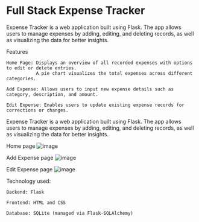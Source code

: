 # Full Stack Expense Tracker

Expense Tracker is a web application built using Flask. The app allows users to manage expenses by adding, editing, and deleting records, as well as visualizing the data for better insights.

Features
    
    Home Page: Displays an overview of all recorded expenses with options to edit or delete entries.
               A pie chart visualizes the total expenses across different categories.
    
    Add Expense: Allows users to input new expense details such as category, description, and amount.
    
    Edit Expense: Enables users to update existing expense records for corrections or changes.
    
Expense Tracker is a web application built using Flask. The app allows users to manage expenses by adding, editing, and deleting records, as well as visualizing the data for better insights.

Home page
![image](https://github.com/user-attachments/assets/9c07439a-a858-4c4d-9da5-f7ead9dc5765)

Add Expense page
![image](https://github.com/user-attachments/assets/e72c1663-f4b5-4fcc-b79e-27adc761950b)

Edit Expense page
![image](https://github.com/user-attachments/assets/6ea5807a-d98a-4a57-91ab-798c22360e71)

Technology used:

    Backend: Flask
    
    Frontend: HTML and CSS
    
    Database: SQLite (managed via Flask-SQLAlchemy)

